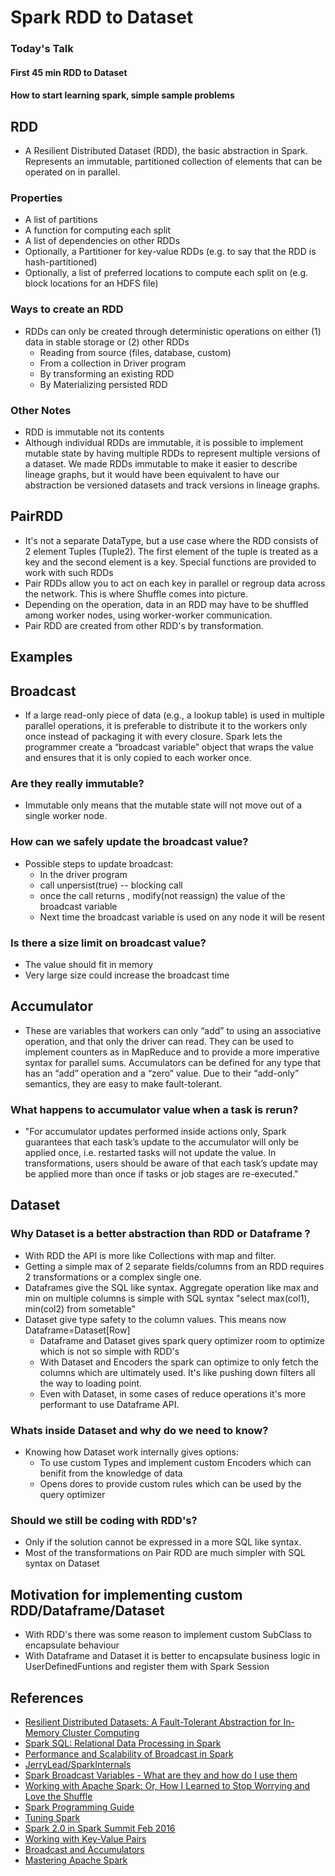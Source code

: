 Spark RDD to Dataset
====================

### Today's Talk
#### First 45 min RDD to Dataset
#### How to start learning spark, simple sample problems


## RDD

* A Resilient Distributed Dataset (RDD), the basic abstraction in Spark. Represents an immutable, partitioned collection of elements that can be operated on in parallel.
### Properties
* A list of partitions
* A function for computing each split
* A list of dependencies on other RDDs
* Optionally, a Partitioner for key-value RDDs (e.g. to say that the RDD is hash-partitioned)
* Optionally, a list of preferred locations to compute each split on (e.g. block locations for an HDFS file)
### Ways to create an RDD
* RDDs can only be created through deterministic
operations on either (1) data in stable storage or (2)
other RDDs
	* Reading from source (files, database, custom)
	* From a collection in Driver program
	* By transforming an existing RDD
	* By Materializing persisted RDD

### Other Notes
* RDD is immutable not its contents
* Although individual RDDs are immutable, it is possible to implement
mutable state by having multiple RDDs to represent multiple versions
of a dataset. We made RDDs immutable to make it easier to describe
lineage graphs, but it would have been equivalent to have our
abstraction be versioned datasets and track versions in lineage graphs.


## PairRDD
* It's not a separate DataType, but a use case where the RDD consists of 2 element Tuples (Tuple2). The first element of the tuple is treated as a key and the second element is a key. Special functions are provided to work with such RDDs
* Pair RDDs allow you to act on each key in parallel or
regroup data across the network. This is where Shuffle comes into picture.
* Depending on the operation, data in an RDD may have to be shuffled
among worker nodes, using worker-worker communication.
* Pair RDD are created from other RDD's by transformation.

## Examples

## Broadcast
* If a large read-only piece of data
(e.g., a lookup table) is used in multiple parallel operations,
it is preferable to distribute it to the workers
only once instead of packaging it with every closure.
Spark lets the programmer create a “broadcast variable”
object that wraps the value and ensures that it
is only copied to each worker once.

### Are they really immutable?
* Immutable only means that the mutable state will not move out of a single worker node.

### How can we safely update the broadcast value?
* Possible steps to update broadcast:
	* In the driver program
	* call unpersist(true) -- blocking call
	* once the call returns , modify(not reassign) the value of the broadcast variable
	* Next time the broadcast variable is used on any node it will be resent

### Is there a size limit on broadcast value?
* The value should fit in memory
* Very large size could increase the broadcast time


## Accumulator
*  These are variables that workers can
only “add” to using an associative operation, and that
only the driver can read. They can be used to implement
counters as in MapReduce and to provide a
more imperative syntax for parallel sums. Accumulators
can be defined for any type that has an “add”
operation and a “zero” value. Due to their “add-only”
semantics, they are easy to make fault-tolerant.

### What happens to accumulator value when a task is rerun?
* "For accumulator updates performed inside actions only, Spark guarantees that each task’s update to the accumulator will only be applied once, i.e. restarted tasks will not update the value. In transformations, users should be aware of that each task’s update may be applied more than once if tasks or job stages are re-executed."


## Dataset
### Why Dataset is a better abstraction than RDD or Dataframe ?
* With RDD the API is more like Collections with map and filter.
* Getting a simple max of 2 separate fields/columns from an RDD requires 2 transformations or a complex single one.
* Dataframes give the SQL like syntax. Aggregate operation like max and min on multiple columns is simple with SQL syntax "select max(col1), min(col2) from sometable"
* Dataset give type safety to the column values. This means now Dataframe=Dataset[Row]
	* Dataframe and Dataset gives spark query optimizer room to optimize which is not so simple with RDD's
	* With Dataset and Encoders the spark can optimize to only fetch the columns which are ultimately used. It's like pushing down filters all the way to loading point.
	* Even with Dataset, in some cases of reduce operations it's more performant to use Dataframe API.

### Whats inside Dataset and why do we need to know?
* Knowing how Dataset work internally gives options:
	* To use custom Types and implement custom Encoders which can benifit from the knowledge of data
	* Opens dores to provide custom rules which can be used by the query optimizer

### Should we still be coding with RDD's?
* Only if the solution cannot be expressed in a more SQL like syntax.
* Most of the transformations on Pair RDD are much simpler with SQL syntax on Dataset

## Motivation for implementing custom RDD/Dataframe/Dataset
* With RDD's there was some reason to implement custom SubClass to encapsulate behaviour
* With Dataframe and Dataset it is better to encapsulate business logic in UserDefinedFuntions and register them with Spark Session

## References


* [Resilient Distributed Datasets: A Fault-Tolerant Abstraction for
In-Memory Cluster Computing](http://people.csail.mit.edu/matei/papers/2012/nsdi_spark.pdf)
* [Spark SQL: Relational Data Processing in Spark](http://people.csail.mit.edu/matei/papers/2015/sigmod_spark_sql.pdf)
* [Performance and Scalability of Broadcast in Spark](http://www.cs.berkeley.edu/~agearh/cs267.sp10/files/mosharaf-spark-bc-report-spring10.pdf)
* [JerryLead/SparkInternals](https://github.com/JerryLead/SparkInternals/blob/master/markdown/english/0-Introduction.md)
* [Spark Broadcast Variables - What are they and how do I use them](http://www.sparktutorials.net/Spark+Broadcast+Variables+-+What+are+they+and+how+do+I+use+them)
* [Working with Apache Spark: Or, How I Learned to Stop Worrying and Love the Shuffle](http://blog.cloudera.com/blog/2015/05/working-with-apache-spark-or-how-i-learned-to-stop-worrying-and-love-the-shuffle/)
* [Spark Programming Guide](https://spark.apache.org/docs/1.6.1/programming-guide.html)
* [Tuning Spark](https://spark.apache.org/docs/1.6.1/tuning.html)
* [Spark 2.0 in Spark Summit Feb 2016](https://www.youtube.com/watch?v=ZFBgY0PwUeY&feature=youtu.be)
* [Working with Key-Value Pairs](http://heather.miller.am/teaching/cs212/slides/week19b.pdf)
* [Broadcast and Accumulators](http://heather.miller.am/teaching/cs212/slides/week20.pdf)
* [Mastering Apache Spark](https://jaceklaskowski.gitbooks.io/mastering-apache-spark/content/spark-overview.html)
